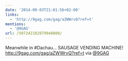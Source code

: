 ```yaml
---
date: '2014-09-03T21:01:56+02:00'
links:
  - 'http://9gag.com/gag/aZWWrvQ?ref=t'
mentions:
  - '@9GAG'
url: /507242102879948800/
---
```

Meanwhile in #Dachau... SAUSAGE VENDING MACHINE! http://9gag.com/gag/aZWWrvQ?ref=t via [@9GAG](https://twitter.com/@9GAG)
